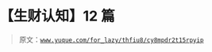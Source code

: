 # 【生财认知】12 篇

> 原文：[`www.yuque.com/for_lazy/thfiu8/cy8mpdr2t15rpyip`](https://www.yuque.com/for_lazy/thfiu8/cy8mpdr2t15rpyip)



